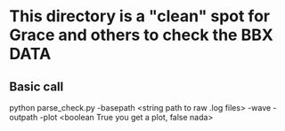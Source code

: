 # This directory is a "clean" spot for Grace and others to check the BBX DATA
## Basic call
python parse_check.py -basepath <string path to raw .log files> -wave <string either pre or post> -outpath <string path to where files should be saved> -plot <boolean True you get a plot, false nada>
